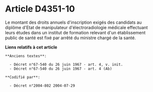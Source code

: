 # Article D4351-10

Le montant des droits annuels d'inscription exigés des candidats au diplôme d'Etat de manipulateur d'électroradiologie
médicale effectuant leurs études dans un institut de formation relevant d'un établissement public de santé est fixé par
arrêté du ministre chargé de la santé.

**Liens relatifs à cet article**

	**Anciens textes**:

	  - Décret n°67-540 du 26 juin 1967 - art. 4, v. init.
	  - Décret n°67-540 du 26 juin 1967 - art. 4 (Ab)

	**Codifié par**:

	  - Décret n°2004-802 2004-07-29
